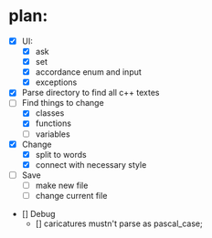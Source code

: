# plan:
- [x] UI:
  - [x] ask
  - [x] set
  - [x] accordance enum and input 
  - [x] exceptions
- [x] Parse directory to find all c++ textes
- [ ] Find things to change
  - [x] classes
  - [x] functions
  - [ ] variables
- [x] Change
  - [x] split to words
  - [x] connect with necessary style 
- [ ] Save
  - [ ] make new file
  - [ ] change current file 
- [] Debug
  - [] caricatures mustn't parse as pascal_case; 

